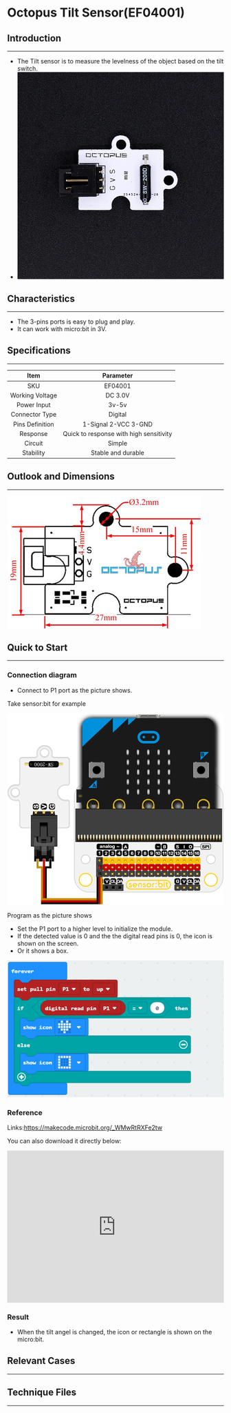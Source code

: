 # Octopus Tilt Sensor(EF04001) 

## Introduction
---

- The Tilt sensor is to measure the  levelness of the object based on the tilt switch.
- ![](./images/PkfGPNo.jpg)

## Characteristics
---


- The 3-pins ports is easy to plug and play.
- It can work with micro:bit in 3V. 

## Specifications
---

Item | Parameter 
:-: | :-: 
SKU|EF04001
Working Voltage|DC 3.0V
Power Input|3v-5v
Connector Type|Digital
Pins Definition|1-Signal 2-VCC 3-GND
Response|Quick to response with high sensitivity
Circuit|Simple
Stability|Stable and durable

## Outlook and Dimensions
---
 ![](./images/MOM6IH7.jpg)

## Quick to Start
---
### Connection diagram
- Connect to P1 port as the picture shows.

Take sensor:bit for example

 ![](./images/z0jNU2D.png)



Program as the picture shows

- Set the P1 port to a higher level to initialize the module.
- If the detected value is 0 and the the digital read pins is 0, the icon is shown on the screen.
- Or it shows a box.

 ![](./images/tVmLSAJ.png)

### Reference

Links:https://makecode.microbit.org/_WMwRtRXFe2tw

You can also download it directly below:

<div style="position:relative;height:0;padding-bottom:70%;overflow:hidden;"><iframe style="position:absolute;top:0;left:0;width:100%;height:100%;" src="https://makecode.microbit.org/#pub:_WMwRtRXFe2tw" frameborder="0" sandbox="allow-popups allow-forms allow-scripts allow-same-origin"></iframe></div>  


### Result
- When the tilt angel is changed,  the icon or rectangle is shown on the micro:bit.

## Relevant Cases 
---

## Technique Files
---

